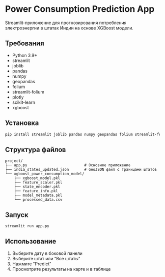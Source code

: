 # Power Consumption Prediction App

Streamlit-приложение для прогнозирования потребления электроэнергии в штатах Индии на основе XGBoost модели.

## Требования

- Python 3.9+
- streamlit
- joblib
- pandas
- numpy
- geopandas
- folium
- streamlit-folium
- plotly
- scikit-learn
- xgboost

## Установка

```bash
pip install streamlit joblib pandas numpy geopandas folium streamlit-folium plotly scikit-learn xgboost
```

## Структура файлов

```
project/
├── app.py                          # Основное приложение
├── india_states_updated.json       # GeoJSON файл с границами штатов
└── xgboost_power_consumption_model/
    ├── xgboost_model.pkl
    ├── feature_scaler.pkl
    ├── state_encoder.pkl
    ├── feature_info.pkl
    ├── model_metadata.pkl
    └── processed_data.csv
```

## Запуск

```bash
streamlit run app.py
```

## Использование

1. Выберите дату в боковой панели
2. Выберите штат или "Все штаты"
3. Нажмите "Predict"
4. Просмотрите результаты на карте и в таблице
